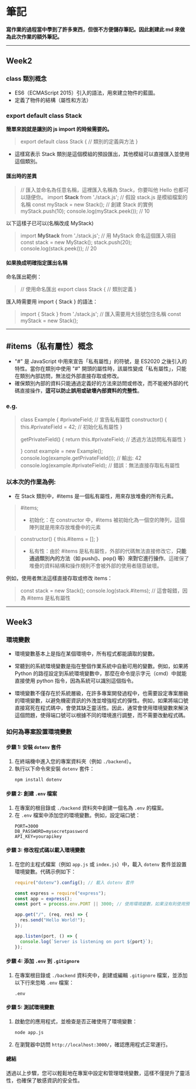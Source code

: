 # 筆記

**寫作業的過程當中學到了許多東西，但很不方便儲存筆記。因此創建此 md 來做為此次作業的額外筆記。**

---

## Week2

### class 類別概念

- ES6（ECMAScript 2015）引入的語法，用來建立物件的藍圖。
- 定義了物件的結構（屬性和方法）

### export default class Stack

**簡單來說就是讓別的 js import 的時候需要的。**

> export default class Stack {
> // 類別的定義與方法
> }

- 這樣寫表示 Stack 類別是這個模組的預設匯出，其他模組可以直接匯入並使用這個類別。

#### 匯出時的差異

> // 匯入並命名為任意名稱，這裡匯入名稱為 Stack，你要叫他 Hello 也都可以隨便你。
> import **Stack** from './stack.js'; // 假設 stack.js 是模組檔案的名稱
> const myStack = new Stack(); // 創建 Stack 的實例
> myStack.push(10);
> console.log(myStack.peek()); // 10

以下這樣子已可以(名稱改成 MyStack)

> import **MyStack** from './stack.js'; // 用 MyStack 命名這個匯入項目
> const stack = new MyStack();
> stack.push(20);
> console.log(stack.peek()); // 20

#### 如果換成明確指定匯出名稱

命名匯出範例：

> // 使用命名匯出
> export class Stack {
> // 類別定義
> }

匯入時需要用 import { Stack } 的語法：

> import { Stack } from './stack.js'; // 匯入需要用大括號包住名稱
> const myStack = new Stack();

---

## #items（私有屬性）概念

- "#" 是 JavaScript 中用來宣告「私有屬性」的符號，是 ES2020 之後引入的特性。當你在類別中使用 "#" 開頭的屬性時，該屬性變成「私有屬性」，只能在類別內部訪問，無法從外部直接存取或修改。
- 確保類別內部的資料只能通過定義好的方法來訪問或修改，而不能被外部的代碼直接操作，**這可以防止誤用或破壞內部資料的完整性**。

### e.g.

> class Example {
> #privateField; // 宣告私有屬性
> constructor() {
> this.#privateField = 42; // 初始化私有屬性
> }
>
> getPrivateField() {
> return this.#privateField; // 透過方法訪問私有屬性
> }
>
> }
> const example = new Example();
> console.log(example.getPrivateField()); // 輸出: 42
> console.log(example.#privateField); // 錯誤：無法直接存取私有屬性

### 以本次的作業為例:

- 在 Stack 類別中，#items 是一個私有屬性，用來存放堆疊的所有元素。

> #items;
>
> - 初始化：在 constructor 中，#items 被初始化為一個空的陣列，這個陣列就是用來存放堆疊中的元素

> constructor() {
> this.#items = [];
> }
>
> - 私有性：由於 #items 是私有屬性，外部的代碼無法直接修改它，**只能通過類別內的方法（如 push()、pop() 等）來對它進行操作**。這確保了堆疊的資料結構和操作規則不會被外部的使用者隨意破壞。

例如，使用者無法這樣直接存取或修改 items：

> const stack = new Stack();
> console.log(stack.#items); // 這會報錯，因為 #items 是私有屬性

---

## Week3

### 環境變數

- 環境變數基本上是指在某個環境中，所有程式都能讀取的變數。

- 常聽到的系統環境變數是指在整個作業系統中自動可用的變數。例如，如果將 Python 的路徑設定到系統環境變數中，那麼在命令提示字元（cmd）中就能直接使用 python 指令，因為系統可以識別這個指令。

- 環境變數不僅存在於系統層級，在許多專案開發過程中，也需要設定專案層級的環境變數，以避免機密資訊的外洩並增強程式的彈性。例如，如果將端口號直接寫死在程式碼中，會使其缺乏靈活性。因此，通常會使用環境變數來解決這個問題，使得端口號可以根據不同的環境進行調整，而不需要改動程式碼。

### 如何為專案設置環境變數

#### 步驟 1: 安裝 `dotenv` 套件

1. 在終端機中進入您的專案資料夾（例如 `./backend`）。
2. 執行以下命令來安裝 `dotenv` 套件：
   ```bash
   npm install dotenv
   ```

#### 步驟 2: 創建 `.env` 檔案

1. 在專案的根目錄或 `./backend` 資料夾中創建一個名為 `.env` 的檔案。
2. 在 `.env` 檔案中添加您的環境變數。例如，設定端口號：
   ```plaintext
   PORT=3000
   DB_PASSWORD=mysecretpassword
   API_KEY=yourapikey
   ```

#### 步驟 3: 修改程式碼以載入環境變數

1. 在您的主程式檔案（例如 `app.js` 或 `index.js`）中，載入 `dotenv` 套件並設置環境變數。代碼示例如下：

   ```javascript
   require("dotenv").config(); // 載入 dotenv 套件

   const express = require("express");
   const app = express();
   const port = process.env.PORT || 3000; // 使用環境變數，如果沒有則使用預設值 3000

   app.get("/", (req, res) => {
     res.send("Hello World!");
   });

   app.listen(port, () => {
     console.log(`Server is listening on port ${port}`);
   });
   ```

#### 步驟 4: 添加 `.env` 到 `.gitignore`

1. 在專案根目錄或 `./backend` 資料夾中，創建或編輯 `.gitignore` 檔案，並添加以下行來忽略 `.env` 檔案：
   ```plaintext
   .env
   ```

#### 步驟 5: 測試環境變數

1. 啟動您的應用程式，並檢查是否正確使用了環境變數：
   ```bash
   node app.js
   ```
2. 在瀏覽器中訪問 `http://localhost:3000/`，確認應用程式正常運行。

#### 總結

透過以上步驟，您可以輕鬆地在專案中設定和管理環境變數，這樣不僅提升了靈活性，也確保了敏感資訊的安全性。
